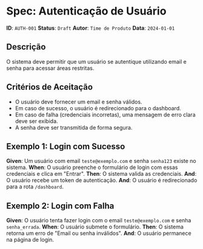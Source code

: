 
# Spec: Autenticação de Usuário

**ID**: `AUTH-001`
**Status**: `Draft`
**Autor**: `Time de Produto`
**Data**: `2024-01-01`

## Descrição
O sistema deve permitir que um usuário se autentique utilizando email e senha para acessar áreas restritas.

## Critérios de Aceitação
- O usuário deve fornecer um email e senha válidos.
- Em caso de sucesso, o usuário é redirecionado para o dashboard.
- Em caso de falha (credenciais incorretas), uma mensagem de erro clara deve ser exibida.
- A senha deve ser transmitida de forma segura.

## Exemplo 1: Login com Sucesso

**Given**: Um usuário com email `teste@exemplo.com` e senha `senha123` existe no sistema.
**When**: O usuário preenche o formulário de login com essas credenciais e clica em "Entrar".
**Then**: O sistema valida as credenciais.
**And**: O usuário recebe um token de autenticação.
**And**: O usuário é redirecionado para a rota `/dashboard`.

## Exemplo 2: Login com Falha

**Given**: O usuário tenta fazer login com o email `teste@exemplo.com` e senha `senha_errada`.
**When**: O usuário submete o formulário.
**Then**: O sistema retorna um erro de "Email ou senha inválidos".
**And**: O usuário permanece na página de login.
